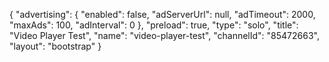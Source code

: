 {
    "advertising": {
        "enabled": false,
        "adServerUrl": null,
        "adTimeout": 2000,
        "maxAds": 100,
        "adInterval": 0
    },
    "preload": true,
    "type": "solo",
    "title": "Video Player Test",
    "name": "video-player-test",
    "channelId": "85472663",
    "layout": "bootstrap"
}